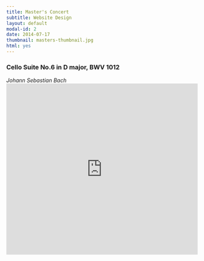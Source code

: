 ```yaml
---
title: Master's Concert
subtitle: Website Design
layout: default
modal-id: 2
date: 2014-07-17
thumbnail: masters-thumbnail.jpg
html: yes
---
```

<h3> Cello Suite No.6 in D major, BWV 1012 </h3>
<i>Johann Sebastian Bach</i>
<iframe width="100%" height="450" scrolling="no" frameborder="no" allow="autoplay" src="https://w.soundcloud.com/player/?url=https%3A//api.soundcloud.com/playlists/829920185&color=%23fed136&auto_play=false&hide_related=false&show_comments=true&show_user=true&show_reposts=false&show_teaser=true"></iframe>
